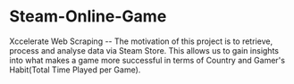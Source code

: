 # Steam-Online-Game
Xccelerate Web Scraping -- The motivation of this project is to retrieve, process and analyse data via Steam Store. This allows us to gain insights into what makes a game more successful in terms of Country and Gamer's Habit(Total Time Played per Game).
